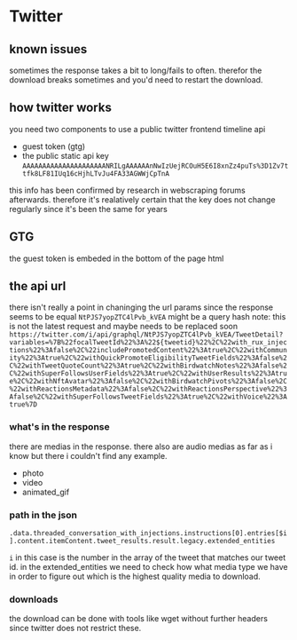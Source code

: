 # Twitter

## known issues
sometimes the response takes a bit to long/fails to often.
therefor the download breaks sometimes and you'd need to restart the download.

## how twitter works
you need two components to use a public twitter frontend timeline api
- guest token (gtg)
- the public static api key  
    `AAAAAAAAAAAAAAAAAAAAANRILgAAAAAAnNwIzUejRCOuH5E6I8xnZz4puTs%3D1Zv7ttfk8LF81IUq16cHjhLTvJu4FA33AGWWjCpTnA`

this info has been confirmed by research in webscraping forums afterwards.
therefore it's realatively certain that the key does not change regularly since it's been the same for years

## GTG
the guest token is embeded in the bottom of the page html

## the api url
there isn't really a point in chaninging the url params since the response seems to be equal `NtPJS7yopZTC4lPvb_kVEA` might be a query hash
note: this is not the latest request and maybe needs to be replaced soon
`https://twitter.com/i/api/graphql/NtPJS7yopZTC4lPvb_kVEA/TweetDetail?variables=%7B%22focalTweetId%22%3A%22${tweetid}%22%2C%22with_rux_injections%22%3Afalse%2C%22includePromotedContent%22%3Atrue%2C%22withCommunity%22%3Atrue%2C%22withQuickPromoteEligibilityTweetFields%22%3Afalse%2C%22withTweetQuoteCount%22%3Atrue%2C%22withBirdwatchNotes%22%3Afalse%2C%22withSuperFollowsUserFields%22%3Atrue%2C%22withUserResults%22%3Atrue%2C%22withNftAvatar%22%3Afalse%2C%22withBirdwatchPivots%22%3Afalse%2C%22withReactionsMetadata%22%3Afalse%2C%22withReactionsPerspective%22%3Afalse%2C%22withSuperFollowsTweetFields%22%3Atrue%2C%22withVoice%22%3Atrue%7D`

### what's in the response
there are medias in the response.
there also are audio medias as far as i know but there i couldn't find any example.
- photo
- video
- animated_gif

### path in the json
`.data.threaded_conversation_with_injections.instructions[0].entries[$i].content.itemContent.tweet_results.result.legacy.extended_entities`

`i` in this case is the number in the array of the tweet that matches our tweet id.
in the extended_entities we need to check how what media type we have in order to figure out which is the highest quality media to download.

### downloads
the download can be done with tools like wget without further headers since twitter does not restrict these.